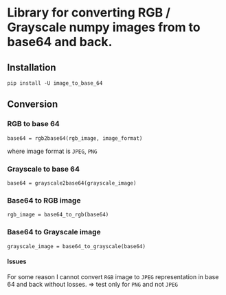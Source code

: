 # Library for converting RGB / Grayscale numpy images from to base64 and back.

## Installation
```
pip install -U image_to_base_64
```

## Conversion

### RGB to base 64
```
base64 = rgb2base64(rgb_image, image_format)
```
where image format is `JPEG`, `PNG`

### Grayscale to base 64

```
base64 = grayscale2base64(grayscale_image)
```

### Base64 to RGB image

```
rgb_image = base64_to_rgb(base64)
```

### Base64 to Grayscale image
```
grayscale_image = base64_to_grayscale(base64)
```


#### Issues
For some reason I cannot convert `RGB` image to `JPEG` representation in base 64 and back without losses.
=> test only for `PNG` and not `JPEG`
